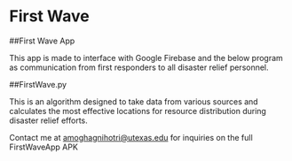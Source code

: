 # First Wave 

##First Wave App

This app is made to interface with Google Firebase and the below program as communication from first responders to all disaster relief personnel.

##FirstWave.py

This is an algorithm designed to take data from various sources and calculates the most effective locations for resource distribution during disaster relief efforts.

Contact me at amoghagnihotri@utexas.edu for inquiries on the full FirstWaveApp APK
